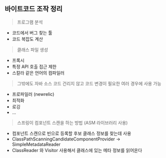 ## 바이트코드 조작 정리

> 프로그램 분석

- 코드에서 버그 찾는 툴
- 코드 복잡도 계산

> 클래스 파일 생성

- 프록시
- 특정 API 호출 접근 제한
- 스칼라 같은 언어의 컴파일러

> 그밖에도 자바 소스 코드 건리지 않고 코드 변경이 필요한 여러 경우에 사용 가능
- 프로파일러 (newrelic)
- 최적화
- 로깅
- ...

> 스프링이 컴포넌트 스캔을 하는 방법 (ASM 라이브러리 사용)

- 컴포넌트 스캔으로 빈으로 등록할 후보 클래스 정보를 찾는데 사용
- ClassPathScanningCandidateComponentProvider -> SimpleMetadataReader
- ClassReader 와 Visitor 사용해서 클래스에 있는 메타 정보를 읽어온다

